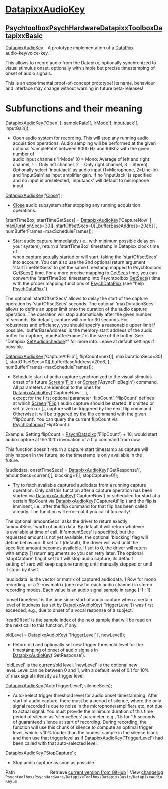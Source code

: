# [DatapixxAudioKey](DatapixxAudioKey)
## [Psychtoolbox](Psychtoolbox)[PsychHardware](PsychHardware)[DatapixxToolbox](DatapixxToolbox)[DatapixxBasic](DatapixxBasic)

[DatapixxAudioKey](DatapixxAudioKey) - A prototype implementation of a [DataPixx](DataPixx)  
audio-key/voice-key.  
  
This allows to record audio from the Datapixx, optionally synchronized to  
visual stimulus onset, optionally with simple but precise timestamping of  
onset of audio signals.  
  
This is an experimental proof-of-concept prototype! Its name, behaviour  
and interface may change without warning in future beta-releases!  
  
  
# Subfunctions and their meaning  
  
[DatapixxAudioKey](DatapixxAudioKey)('Open' [, sampleRate][, lrMode][, inputJack][, inputGain]);  
- Open audio system for recording. This will stop any running audio  
acquisition operations. Audio sampling will be performed at the given  
optional 'sampleRate' between 8000 Hz and 96Khz with the given number of  
audio input channels 'lrMode' (0 = Mono: Average of left and right  
channel, 1 = Only left channel, 2 = Only right channel, 3 = Stereo).  
Optionally select 'inputJack' as audio input (1=Microphone, 2=Line-In)  
and 'inputGain' as input amplifier gain. If no 'inputJack' is specified  
and no input is preselected, 'inputJack' will default to microphone  
input.  
  
  
[DatapixxAudioKey](DatapixxAudioKey)('[Close](Close)');  
- [Close](Close) audio subsystem after stopping any running acquisition operations.  
  
[startTimeBox, startTimeGetSecs] = [DatapixxAudioKey](DatapixxAudioKey)('CaptureNow' [, maxDurationSecs=30][, startOffsetSecs=0][,bufferBaseAddress=20e6] [, numBufferFrames=maxScheduleFrames]);  
- Start audio capture immediately (ie., with minimum possible delay on  
your system), return a 'startTimeBox' timestamp in Datapixx clock time of  
when capture actually started or will start, taking the 'startOffsetSecs'  
into account. You can also use the 2nd optional return argument  
'startTimeGetSecs' to get the same timestamp mapped to Psychtoolbox  
[GetSecs](GetSecs)() time. For a more precise mapping to [GetSecs](GetSecs) time, you can  
convert the 'startTimeBox' timestamp into Psychtoolbox [GetSecs](GetSecs)() time  
with the proper mapping functions of [PsychDataPixx](PsychDataPixx) (see "help  
[PsychDataPixx](PsychDataPixx)").  
  
The optional 'startOffsetSecs' allows to delay the start of the capture  
operation by 'startOffsetSecs' seconds. The optional 'maxDurationSecs'  
allows to define an upper limit onto the duration of the audio capture  
operation. The operation will stop automatically after the given number  
of seconds. By default, capture will run for 30 seconds. For  
robustness and efficiency, you should specify a reasonable upper limit if  
possible. 'bufferBaseAddress' is the memory start address of the audio  
buffer for capture, 'numBufferFrames' is the size of the buffer. See  
"Datapixx [SetAudioSchedule](SetAudioSchedule)?" for more info. Leave at default settings if  
possible.  
  
  
[DatapixxAudioKey](DatapixxAudioKey)('CaptureAtFlip'[, flipCount=next][, maxDurationSecs=30][, startOffsetSecs=0][,bufferBaseAddress=20e6] [, numBufferFrames=maxScheduleFrames]);  
- Schedule start of audio capture synchronized to the visual stimulus  
onset of a future [Screen](Screen)('[Flip](Flip)') or [Screen](Screen)('AsyncFlipBegin') command.  
All parameters are identical to the ones for [DatapixxAudioKey](DatapixxAudioKey)('CaptureNow',...),  
except for the first optional parameter 'flipCount'. 'flipCount' defines  
at which [Screen](Screen)('[Flip](Flip)') audio capture should be started. If omitted or  
set to zero or [], capture will be triggered by the next flip command.  
Otherwise it will be triggered by the flip command with the given  
'flipCount'. You can query the current flipCount via [PsychDatapixx](PsychDatapixx)('FlipCount').  
  
Example: Setting flipCount = [PsychDatapixx](PsychDatapixx)('FlipCount') + 10; would start  
audio capture at the 10'th invocation of a flip command from now.  
  
This function doesn't return a capture start timestamp as capture will  
only happen in the future, so the timestamp is only available in the  
future.  
  
  
[audiodata, onsetTimeSecs] = [DatapixxAudioKey](DatapixxAudioKey)('GetResponse'[, amountSecs=current][, blocking=1][, stopCapture=0]);  
- Try to fetch available captured audiodata from a running capture  
operation. Only call this function after a capture operation has been  
started via [DatapixxAudioKey](DatapixxAudioKey)('CaptureNow') or scheduled for start at a  
certain flipCount via [DatapixxAudioKey](DatapixxAudioKey)('CaptureAtFlip') and the flip is  
imminent, i.e., after the flip command for that flip has been called  
already. The function will error-out if you call it too early!  
  
The optional 'amountSecs' asks the driver to return exactly  
'amountSecs' worth of audio data. By default it will return whatever  
is available at time of call. If 'amountSecs' is specified, but the  
requested amount is not yet available, the optional 'blocking' flag will  
define behaviour: If set to 1 (default), the driver will wait until the  
specified amount becomes available. If set to 0, the driver will return  
with empty [] return arguments so you can retry later. The optional  
'stopCapture' flag if set to 1 will stop audio capture, its default  
setting of zero will keep capture running until manually stopped or until  
it stops by itself.  
  
'audiodata' is the vector or matrix of captured audiodata. 1 Row for mono  
recording, or a 2-row matrix (one row for each audio channel) in stereo  
recording modes. Each value is an audio signal sample in range [-1 ; 1].  
  
'onsetTimeSecs' is the time since start of audio capture when a certain  
level of loudness (as set by [DatapixxAudioKey](DatapixxAudioKey)('TriggerLevel')) was first  
exceeded, e.g., due to onset of a vocal response of a subject.  
  
'readOffset' is the sample index of the next sample that will be read on  
the next call to this function, if any.  
  
  
oldLevel = [DatapixxAudioKey](DatapixxAudioKey)('TriggerLevel' [, newLevel]);  
- Return old and optionally set new trigger threshold level for the  
timestamping of onset of audio signals in [DatapixxAudioKey](DatapixxAudioKey)('GetResponse').  
  
'oldLevel' is the current/old level. 'newLevel' is the optional new  
level. Level can be between 0 and 1, with a default level of 0.1 for 10%  
of max signal intensity as trigger level.  
  
  
[DatapixxAudioKey](DatapixxAudioKey)('AutoTriggerLevel', silenceSecs);  
- Auto-Select trigger threshold level for audio onset timestamping. After  
start of audio capture, there must be a period of silence, where the only  
signal recorded is due to noise in the microphone/amplifiers etc, not due  
to actual signal. You must provide the minimum duration of this time  
period of silence as 'silenceSecs' parameter, e.g., 1.5 for 1.5 seconds  
of guaranteed silence at start of recording. During recording, the  
function will use this chunk of silence to compute an optimal trigger  
level, which is 10% louder than the loudest sample in the silence block  
and then use that triggerlevel as if [DatapixxAudioKey](DatapixxAudioKey)('TriggerLevel') had  
been called with that auto-selected level.  
  
  
[DatapixxAudioKey](DatapixxAudioKey)('StopCapture');  
- Stop audio capture as soon as possible.  
  
  




<div class="code_header" style="text-align:right;">
  <span style="float:left;">Path&nbsp;&nbsp;</span> <span class="counter">Retrieve <a href=
  "https://raw.github.com/Psychtoolbox-3/Psychtoolbox-3/beta/Psychtoolbox/PsychHardware/DatapixxToolbox/DatapixxBasic/DatapixxAudioKey.m">current version from GitHub</a> | View <a href=
  "https://github.com/Psychtoolbox-3/Psychtoolbox-3/commits/beta/Psychtoolbox/PsychHardware/DatapixxToolbox/DatapixxBasic/DatapixxAudioKey.m">changelog</a></span>
</div>
<div class="code">
  <code>Psychtoolbox/PsychHardware/DatapixxToolbox/DatapixxBasic/DatapixxAudioKey.m</code>
</div>

